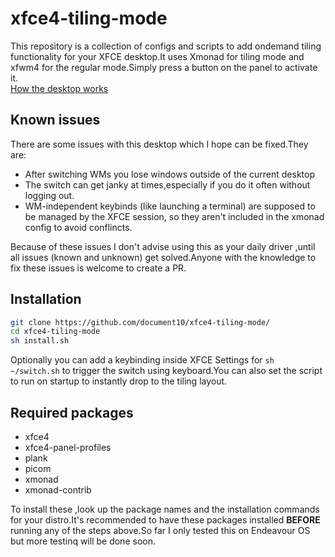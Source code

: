 # xfce4-tiling-mode

This repository is a collection of configs and scripts to add ondemand tiling functionality for your XFCE desktop.It uses Xmonad for tiling mode and xfwm4 for the regular mode.Simply press a button on the panel to activate it.  
[How the desktop works](https://imgur.com/gallery/LZEiIZW)  

## Known issues

There are some issues with this desktop which I hope can be fixed.They are:

- After switching WMs you lose windows outside of the current desktop
- The switch can get janky at times,especially if you do it often without logging out.
- WM-independent keybinds (like launching a terminal) are supposed to be managed by the XFCE session, so they aren't included in the xmonad config to avoid conflincts.

Because of these issues I don't advise using this as your daily driver ,until all issues (known and unknown) get solved.Anyone with the knowledge to fix these issues is welcome to create a PR.

## Installation

```sh
git clone https://github.com/document10/xfce4-tiling-mode/
cd xfce4-tiling-mode
sh install.sh
```

Optionally you can add a keybinding inside XFCE Settings for `sh ~/switch.sh` to trigger the switch using keyboard.You can also set the script to run on startup to instantly drop to the tiling layout.

## Required packages

- xfce4
- xfce4-panel-profiles
- plank
- picom
- xmonad
- xmonad-contrib

To install these ,look up the package names and the installation commands for your distro.It's recommended to have these packages installed **BEFORE** running any of the steps above.So far I only tested this on Endeavour OS but more testinq will be done soon.
